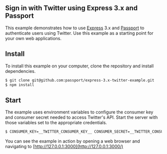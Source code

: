 ## Sign in with Twitter using Express 3.x and Passport

This example demonstrates how to use [Express](http://expressjs.com/) 3.x and
[Passport](http://passportjs.org/) to authenticate users using Twitter.  Use
this example as a starting point for your own web applications.

## Install

To install this example on your computer, clone the repository and install
dependencies.

```bash
$ git clone git@github.com:passport/express-3.x-twitter-example.git
$ npm install
```

## Start

The example uses environment variables to configure the consumer key and
consumer secret needed to access Twitter's API.  Start the server with those
variables set to the appropriate credentials.

```bash
$ CONSUMER_KEY=__TWITTER_CONSUMER_KEY__ CONSUMER_SECRET=__TWITTER_CONSUMER_SECRET__ node server.js
```

You can see the example in action by opening a web browser and navigating to
[http://127.0.0.1:3000](http://127.0.0.1:3000/)
